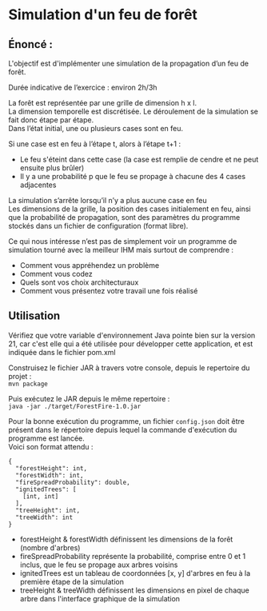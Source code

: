 # Simulation d'un feu de forêt

## Énoncé :
L'objectif est d'implémenter une simulation de la propagation d’un feu de forêt.

Durée indicative de l’exercice : environ 2h/3h

La forêt est représentée par une grille de dimension h x l.\
La dimension temporelle est discrétisée. Le déroulement de la simulation se fait donc étape par étape.\
Dans l’état initial, une ou plusieurs cases sont en feu.

Si une case est en feu à l’étape t, alors à l’étape t+1 :
- Le feu s'éteint dans cette case (la case est remplie de cendre et ne peut ensuite plus brûler)
- Il y a une probabilité p que le feu se propage à chacune des 4 cases adjacentes

La simulation s’arrête lorsqu’il n’y a plus aucune case en feu\
Les dimensions de la grille, la position des cases initialement en feu, ainsi que la probabilité de propagation, sont des paramètres du programme stockés dans un fichier de configuration (format libre).

Ce qui nous intéresse n’est pas de simplement voir un programme de simulation tourné avec la meilleur IHM mais surtout de comprendre :
- Comment vous appréhendez un problème
- Comment vous codez
- Quels sont vos choix architecturaux
- Comment vous présentez votre travail une fois réalisé

## Utilisation

Vérifiez que votre variable d'environnement Java pointe bien sur la version 21, car c'est elle qui a été utilisée pour développer cette application, et est indiquée dans le fichier pom.xml

Construisez le fichier JAR à travers votre console, depuis le repertoire du projet :\
```mvn package```

Puis exécutez le JAR depuis le même repertoire :\
```java -jar ./target/ForestFire-1.0.jar```

Pour la bonne exécution du programme, un fichier ```config.json``` doit être présent dans le répertoire depuis lequel
la commande d'exécution du programme est lancée.\
Voici son format attendu :
```
{
  "forestHeight": int,
  "forestWidth": int,
  "fireSpreadProbability": double,
  "ignitedTrees": [
    [int, int]
  ],
  "treeHeight": int,
  "treeWidth": int
}
```
- forestHeight & forestWidth définissent les dimensions de la forêt (nombre d'arbres)
- fireSpreadProbability représente la probabilité, comprise entre 0 et 1 inclus, que le feu se propage aux arbres voisins
- ignitedTrees est un tableau de coordonnées [x, y] d'arbres en feu à la première étape de la simulation
- treeHeight & treeWidth définissent les dimensions en pixel de chaque arbre dans l'interface graphique de la simulation